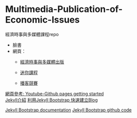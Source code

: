 # Multimedia-Publication-of-Economic-Issues
經濟時事與多媒體課程repo  

- 臉書  
- 網頁：  
    - [經濟時事與多媒體出版](https://github.com/tpemartin/Multimedia-Publication-of-Economic-Issues/)
    
    - [迷你課程](https://github.com/ntpuecon/minicourses)
  
    - [播客競賽](https://ntpuecon.github.io/podcastcompetition/)  



[網頁參考: Youtube-Github pages getting started](https://youtu.be/RaKX4A5EiQo?t=10m10s)  
[Jekyll介紹](https://wcc723.github.io/jekyll/2014/01/04/what-is-jekyll/)
[利用Jekyll Bootstrap 快速建立Blog](https://wcc723.github.io/jekyll/2014/01/12/jekyll-bootstrap/)  

[Jekyll Bootstrap documentation](https://github.com/plusjade/jekyllbootstrap.com)
[Jekyll Bootstrap github code](https://github.com/plusjade/jekyll-bootstrap)
